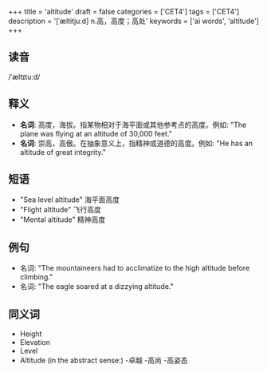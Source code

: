 +++
title = 'altitude'
draft = false
categories = ['CET4']
tags = ['CET4']
description = '[ˈæltitjuːd] n.高，高度；高处'
keywords = ['ai words', 'altitude']
+++

## 读音
/ˈæltɪtuːd/

## 释义
- **名词**: 高度，海拔。指某物相对于海平面或其他参考点的高度。例如: "The plane was flying at an altitude of 30,000 feet."
- **名词**: 崇高，高傲。在抽象意义上，指精神或道德的高度。例如: "He has an altitude of great integrity."

## 短语
- "Sea level altitude" 海平面高度
- "Flight altitude" 飞行高度
- "Mental altitude" 精神高度

## 例句
- 名词: "The mountaineers had to acclimatize to the high altitude before climbing."
- 名词: "The eagle soared at a dizzying altitude."

## 同义词
- Height
- Elevation
- Level
- Altitude (in the abstract sense:)
  -卓越
  -高尚
  -高姿态
